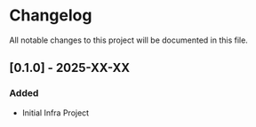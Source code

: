 # Changelog

All notable changes to this project will be documented in this file. 

## [0.1.0] - 2025-XX-XX
### Added
- Initial Infra Project
